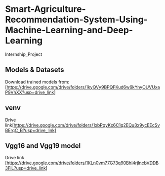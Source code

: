 # Smart-Agriculture-Recommendation-System-Using-Machine-Learning-and-Deep-Learning
Internship_Project

## Models & Datasets
Download trained models from: [https://drive.google.com/drive/folders/1kyQVy9BPQFKud6w6kYnyOUVUxaP9VhXX?usp=drive_link]

## venv
Drive link[https://drive.google.com/drive/folders/1xbPqyKx6C1q2EQu3x9ycEEcSvBErqC_B?usp=drive_link]

## Vgg16 and Vgg19 model
Drive link [https://drive.google.com/drive/folders/1KLn0vm77G73q90Bhl4rjlncbVDDB3FiL?usp=drive_link]

